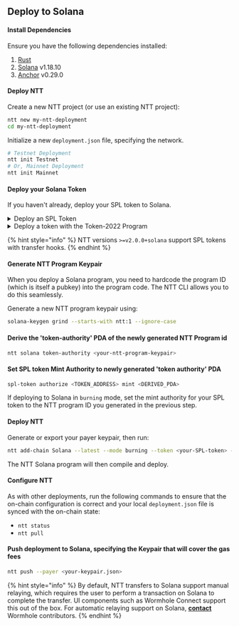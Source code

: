 ## Deploy to Solana 

#### Install Dependencies

Ensure you have the following dependencies installed:
1. [Rust](https://www.rust-lang.org/tools/install) 
2. [Solana](https://docs.solanalabs.com/cli/install) v1.18.10
3. [Anchor](https://www.anchor-lang.com/docs/installation) v0.29.0

#### Deploy NTT

Create a new NTT project (or use an existing NTT project):
```bash
ntt new my-ntt-deployment
cd my-ntt-deployment
```

Initialize a new `deployment.json` file, specifying the network.
```bash
# Testnet Deployment
ntt init Testnet
# Or, Mainnet Deployment
ntt init Mainnet
```

#### Deploy your Solana Token

If you haven't already, deploy your SPL token to Solana.

<details>
<summary>Deploy an SPL Token</summary>
1. Generate a new Solana keypair in order to create a wallet:

```bash
solana-keygen grind --starts-with w:1 --ignore-case
```

2. Set Solana config to use the new keypair:
```bash
solana config set --keypair <PATH_TO_KEYPAIR_STEP1>
```

3. Set the Solana configuration to use the default RPC URL for devnet:
```bash
solana config set -ud
```

4. Request an airdrop of 2 SOL and check the balance:
```bash
solana airdrop 2 & solana balance
```

5. Install or update the SPL Token CLI:
```bash
cargo install spl-token-cli
```

6. Create a new spl token with the SPL Token CLI:
```bash
spl-token create-token 
```

7. Create a new account for the token:
```bash
spl-token create-account <ADDRESS_CREATED_TOKEN_STEP6>
```

8. Mint 1000 tokens to the created account:
```bash
spl-token mint <ADDRESS_CREATED_TOKEN_STEP6> 1000
```
</details>

<details>
<summary>Deploy a token with the Token-2022 Program</summary>
1. Generate a new Solana keypair in order to create a wallet:

```bash
solana-keygen grind --starts-with w:1 --ignore-case
```

2. Set Solana config to use the new keypair:
```bash
solana config set --keypair <PATH_TO_KEYPAIR_STEP1>
```

3. Set the Solana configuration to use the default RPC URL for devnet:
```bash
solana config set -ud
```

4. Request an airdrop of 2 SOL and check the balance:
```bash
solana airdrop 2 & solana balance
```

5. Install or update the SPL Token CLI:
```bash
cargo install spl-token-cli
```

6. Create a new token with the SPL Token CLI using the token-2022 program:
```bash
spl-token create-token --program-id TokenzQdBNbLqP5VEhdkAS6EPFLC1PHnBqCXEpPxuEb 
```

7. Create a new account for the token:
```bash
spl-token create-account <ADDRESS_CREATED_TOKEN_STEP6> --program-id TokenzQdBNbLqP5VEhdkAS6EPFLC1PHnBqCXEpPxuEb
```

8. Mint 1000 tokens to the created account:
```bash
spl-token mint <ADDRESS_CREATED_TOKEN_STEP6> 1000
```
</details>

{% hint style="info" %}
NTT versions `>=v2.0.0+solana` support SPL tokens with transfer hooks.
{% endhint %}

#### Generate NTT Program Keypair

When you deploy a Solana program, you need to hardcode the program ID (which is itself a pubkey) into the program code. The NTT CLI allows you to do this seamlessly.

Generate a new NTT program keypair using:

```bash
solana-keygen grind --starts-with ntt:1 --ignore-case
```
#### Derive the 'token-authority' PDA of the newly generated NTT Program id
```bash
ntt solana token-authority <your-ntt-program-keypair>
```

#### Set SPL token Mint Authority to newly generated 'token authority' PDA

```bash
spl-token authorize <TOKEN_ADDRESS> mint <DERIVED_PDA>
```

If deploying to Solana in `burning` mode, set the mint authority for your SPL token to the NTT program ID you generated in the previous step.

#### Deploy NTT

Generate or export your payer keypair, then run:

```bash
ntt add-chain Solana --latest --mode burning --token <your-SPL-token> --payer <your-keypair.json> --program-key <your-ntt-program-keypair.json>
```

The NTT Solana program will then compile and deploy.

#### Configure NTT

As with other deployments, run the following commands to ensure that the on-chain configuration is correct and your local `deployment.json` file is synced with the on-chain state:
- `ntt status`
- `ntt pull`

#### Push deployment to Solana, specifying the Keypair that will cover the gas fees

```bash
ntt push --payer <your-keypair.json>
```

{% hint style="info" %}
By default, NTT transfers to Solana support manual relaying, which requires the user to perform a transaction on Solana to complete the transfer. UI components such as Wormhole Connect support this out of the box. For automatic relaying support on Solana, **[contact](https://forms.clickup.com/45049775/f/1aytxf-10244/JKYWRUQ70AUI99F32Q)** Wormhole contributors.
{% endhint %}
